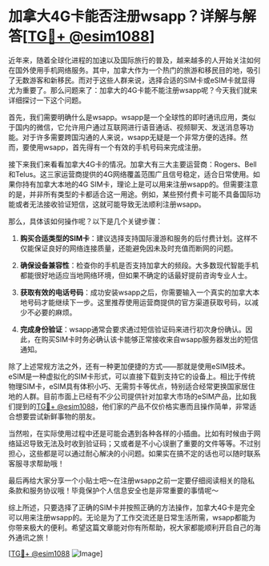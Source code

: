 # 加拿大4G卡能否注册wsapp？详解与解答[[TG💪+ @esim1088](https://t.me/s/esim1088)]

近年来，随着全球化进程的加速以及国际旅行的普及，越来越多的人开始关注如何在国外使用手机网络服务。其中，加拿大作为一个热门的旅游和移民目的地，吸引了无数游客和新移民。而对于这些人群来说，选择合适的SIM卡或eSIM卡就显得尤为重要了。那么问题来了：加拿大的4G卡能不能注册wsapp呢？今天我们就来详细探讨一下这个问题。

首先，我们需要明确什么是wsapp。wsapp是一个全球性的即时通讯应用，类似于国内的微信，它允许用户通过互联网进行语音通话、视频聊天、发送消息等功能。对于许多需要跨国沟通的人来说，wsapp无疑是一个非常方便的选择。然而，要使用wsapp，首先得有一个有效的手机号码来完成注册。

接下来我们来看看加拿大4G卡的情况。加拿大有三大主要运营商：Rogers、Bell和Telus。这三家运营商提供的4G网络覆盖范围广且信号稳定，适合日常使用。如果你持有加拿大本地的4G SIM卡，理论上是可以用来注册wsapp的。但需要注意的是，并非所有类型的卡都适合这一用途。例如，某些预付费卡可能不具备国际功能或者无法接收验证短信，这就可能导致无法顺利注册wsapp。

那么，具体该如何操作呢？以下是几个关键步骤：

1. **购买合适类型的SIM卡**：建议选择支持国际漫游和服务的后付费计划。这样不仅能保证良好的网络连接质量，还能避免因未及时充值而断网的问题。
   
2. **确保设备兼容性**：检查你的手机是否支持加拿大的频段。大多数现代智能手机都能很好地适应当地网络环境，但如果不确定的话最好提前咨询专业人士。

3. **获取有效的电话号码**：成功安装wsapp之后，你需要输入一个真实的加拿大本地号码才能继续下一步。这里推荐使用运营商提供的官方渠道获取号码，以减少不必要的麻烦。

4. **完成身份验证**：wsapp通常会要求通过短信验证码来进行初次身份确认。因此，在购买SIM卡时务必确认该卡能够正常接收来自wsapp服务器发出的短信通知。

除了上述常规方法之外，还有一种更加便捷的方式——那就是使用eSIM技术。eSIM是一种虚拟化的SIM卡形式，可以直接下载到支持它的设备上。相比于传统物理SIM卡，eSIM具有体积小巧、无需剪卡等优点，特别适合经常更换国家居住地的人群。目前市面上已经有不少公司提供针对加拿大市场的eSIM产品，比如我们提到的[TG💪+ @esim1088](https://t.me/s/esim1088)，他们家的产品不仅价格实惠而且操作简单，非常适合想要尝试新鲜事物的朋友。

当然啦，在实际使用过程中还是可能会遇到各种各样的小插曲。比如有时候由于网络延迟导致无法及时收到验证码；又或者是不小心误删了重要的文件等等。不过别担心，这些都是可以通过耐心解决的小问题。如果实在搞不定的话也可以随时联系客服寻求帮助哦！

最后再给大家分享一个小贴士吧～在注册wsapp之前一定要仔细阅读相关的隐私条款和服务协议哦！毕竟保护个人信息安全也是非常重要的事情呢～

综上所述，只要选择了正确的SIM卡并按照正确的方法操作，加拿大4G卡是完全可以用来注册wsapp的。无论是为了工作交流还是日常生活所需，wsapp都能为你带来极大的便利。希望这篇文章能对你有所帮助，祝大家都能顺利开启自己的海外通讯之旅！

[[TG💪+ @esim1088](https://t.me/s/esim1088) ![Image](https://i.postimg.cc/4NQfJmqS/Snipaste-2025-05-13-00-14-12.png)]